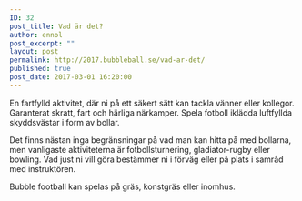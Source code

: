 ```yaml
---
ID: 32
post_title: Vad är det?
author: ennol
post_excerpt: ""
layout: post
permalink: http://2017.bubbleball.se/vad-ar-det/
published: true
post_date: 2017-03-01 16:20:00
---
```

En fartfylld aktivitet, där ni på ett säkert sätt kan tackla vänner eller kollegor. Garanterat skratt, fart och härliga närkamper. Spela fotboll iklädda luftfyllda skyddsvästar i form av bollar.

Det finns nästan inga begränsningar på vad man kan hitta på med bollarna, men vanligaste aktiviteterna är fotbollsturnering, gladiator-rugby eller bowling. Vad just ni vill göra bestämmer ni i förväg eller på plats i samråd med instruktören.

Bubble football kan spelas på gräs, konstgräs eller inomhus.